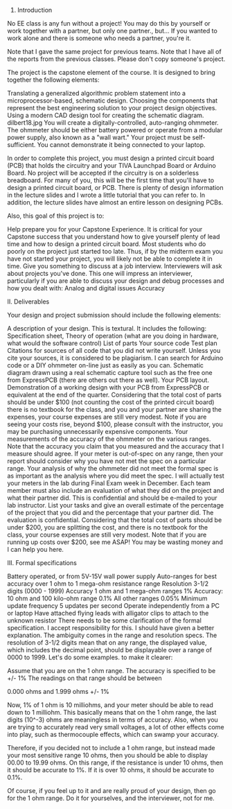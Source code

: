 
1. Introduction

No EE class is any fun without a project! You may do this by yourself or work together with a partner, but only one partner., but... If you wanted to work alone and there is someone who needs a partner, you're it.

Note that I gave the same project for previous teams. Note that I have all of the reports from the previous classes. Please don't copy someone's project.

The project is the capstone element of the course. It is designed to bring together the following elements:

Translating a generalized algorithmic problem statement into a microprocessor-based, schematic design.
Choosing the components that represent the best engineering solution to your project design objectives.
Using a modern CAD design tool for creating the schematic diagram.
dilbert18.jpg
You will create a digitally-controlled, auto-ranging ohmmeter. The ohmmeter should be either battery powered or operate from a modular power supply, also known as a "wall wart." Your project must be self-sufficient. You cannot demonstrate it being connected to your laptop.

In order to complete this project, you must design a printed circuit board (PCB) that holds the circuitry and your TIVA Launchpad Board or Arduino Board. No project will be accepted if the circuitry is on a solderless breadboard. For many of you, this will be the first time that you'll have to design a printed circuit board, or PCB. There is plenty of design information in the lecture slides and I wrote a  little tutorial that you can refer to. In addition, the lecture slides have almost an entire lesson on designing PCBs. 

Also, this goal of this project is to:

Help prepare you for your Capstone Experience. It is critical for your Capstone success that you understand how to give yourself plenty of lead time and how to design a printed circuit board. Most students who do poorly on the project just started too late. Thus, if by the midterm exam you have not started your project, you will likely not be able to complete it in time. 
 Give you something to discuss at a job interview. Interviewers will ask about projects you've done. This one will impress an interviewer, particularly if you are able to discuss your design and debug processes and how you dealt with:
Analog and digital issues
Accuracy

II. Deliverables

Your design and project submission should include the following elements:

A description of your design. This is textural. It includes the following:
Specification sheet,
Theory of operation (what are you doing in hardware, what would the software control)
List of parts
Your source code
Test plan
Citations for sources of all code that you did not write yourself. Unless you cite your sources, it is considered to be plagiarism. I can search for Arduino code or a DIY ohmmeter on-line just as easily as you can.
Schematic diagram drawn using a real schematic capture tool such as the free one from ExpressPCB (there are others out there as well).
Your PCB layout.
Demonstration of a working design with your PCB from ExpressPCB or equivalent at the end of the quarter.
Considering that the total cost of parts should be under $100 (not counting the cost of the printed circuit board)  there is no textbook for the class, and you and your partner are sharing the expenses, your course expenses are still very modest. Note if you are seeing your costs rise, beyond $100, please consult with the instructor, you may be purchasing unnecessarily expensive components. 
Your measurements of the accuracy of the ohmmeter on the various ranges. Note that the accuracy you claim that you measured and the accuracy that I measure should agree. If your meter is out-of-spec on any range, then your report should consider why you have not met the spec on a particular range. Your analysis of why the ohmmeter did not meet the formal spec is as important as the analysis where you did meet the spec. I will actually test your meters in the lab during Final Exam week in December.
 Each team member must also include an evaluation of what they did on the project and what their partner did. This is confidential and should be e-mailed to your lab instructor.  List your tasks and give an overall estimate of the percentage of the project that you did and the percentage that your partner did. The evaluation is confidential.
Considering that the total cost of parts should be under $200, you are splitting the cost, and there is no textbook for the class, your course expenses are still very modest. Note that if you are running up costs over $200, see me ASAP! You may be wasting money and I can help you here.

III. Formal specifications

Battery operated, or from 5V-15V wall power supply
Auto-ranges for best accuracy over 1 ohm to 1 mega-ohm resistance range
Resolution 3-1/2 digits (0000 - 1999)
Accuracy 1 ohm and 1 mega-ohm ranges 1%
Accuracy: 10 ohm and 100 kilo-ohm range 0.1%
All other ranges 0.05%
Minimum update frequency 5 updates per second
Operate independently from a PC or laptop
Have attached flying leads with alligator clips to attach to the unknown resistor
There needs to be some clarification of the formal specification. I accept responsibility for this. I should have given a better explanation. The ambiguity comes in the range and resolution specs. The resolution of 3-1/2 digits mean that on any range, the displayed value, which includes the decimal point, should be displayable over a range of 0000 to 1999. Let's do some examples. to make it clearer:

Assume that you are on the 1 ohm range. The accuracy is specified to be +/- 1% The readings on that range should be between

0.000 ohms and 1.999 ohms +/- 1%

Now, 1% of 1 ohm is 10 milliohms, and your meter should be able to read down to 1 milliohm. This basically means that on the 1 ohm range, the last digits (10^-3) ohms are meaningless in terms of accuracy.  Also, when you are trying to accurately read very small voltages, a lot of other effects come into play, such as thermocouple effects, which can swamp your accuracy. 

Therefore, if you decided not to include a 1 ohm range, but instead made your most sensitive range 10 ohms, then you should be able to display 00.00 to 19.99 ohms. On this range, if the resistance is under 10 ohms, then it should be accurate to 1%. If it is over 10 ohms, it should be accurate to 0.1%.

Of course, if you feel up to it and are really proud of your design, then go for the 1 ohm range. Do it for yourselves, and the interviewer, not for me.
